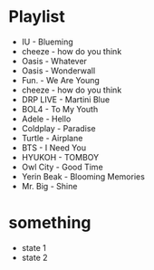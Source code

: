 # Playlist

* IU - Blueming
* cheeze - how do you think
* Oasis - Whatever
* Oasis - Wonderwall
* Fun. - We Are Young
* cheeze - how do you think
* DRP LIVE - Martini Blue
* BOL4 - To My Youth
* Adele - Hello
* Coldplay - Paradise
* Turtle - Airplane
* BTS - I Need You
* HYUKOH - TOMBOY
* Owl City - Good Time
* Yerin Beak - Blooming Memories
* Mr. Big - Shine

# something
* state 1
* state 2